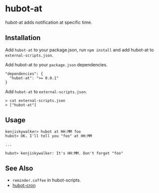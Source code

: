 # hubot-at

hubot-at adds notification at specific time.

## Installation

Add `hubot-at` to your package.json, run `npm install` and add hubot-at to `external-scripts.json`.

Add hubot-at to your `package.json` dependencies.

```
"dependencies": {
  "hubot-at": ">= 0.0.1"
}
```

Add `hubot-at` to `external-scripts.json`.

```
> cat external-scripts.json
> ["hubot-at"]
```

## Usage

```
kenjiskywalker> hubot at HH:MM foo
hubot> OK. I'll tell you "foo" at HH:MM

...

hubot> kenjiskywalker: It's HH:MM. Don't forget "foo"
```

## See Also

- `reminder.coffee` in hubot-scripts.  
- [hubot-cron](https://github.com/miyagawa/hubot-cron)
